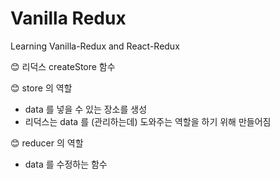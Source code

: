 # Vanilla Redux

Learning Vanilla-Redux and React-Redux


😊 리덕스 createStore 함수

😊 store 의 역할
  - data 를 넣을 수 있는 장소를 생성
  - 리덕스는 data 를 (관리하는데) 도와주는 역할을 하기 위해 만들어짐

😊 reducer 의 역할
  - data 를 수정하는 함수